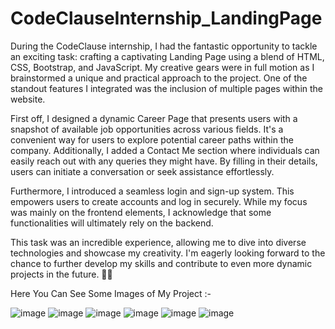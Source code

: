 # CodeClauseInternship_LandingPage

During the CodeClause internship, I had the fantastic opportunity to tackle an exciting task: crafting a captivating Landing Page using a blend of HTML, CSS, Bootstrap, and JavaScript. My creative gears were in full motion as I brainstormed a unique and practical approach to the project. One of the standout features I integrated was the inclusion of multiple pages within the website.

First off, I designed a dynamic Career Page that presents users with a snapshot of available job opportunities across various fields. It's a convenient way for users to explore potential career paths within the company. Additionally, I added a Contact Me section where individuals can easily reach out with any queries they might have. By filling in their details, users can initiate a conversation or seek assistance effortlessly.

Furthermore, I introduced a seamless login and sign-up system. This empowers users to create accounts and log in securely. While my focus was mainly on the frontend elements, I acknowledge that some functionalities will ultimately rely on the backend.

This task was an incredible experience, allowing me to dive into diverse technologies and showcase my creativity. I'm eagerly looking forward to the chance to further develop my skills and contribute to even more dynamic projects in the future. 🚀🌟

Here You Can See Some Images of My Project :-

![image](https://github.com/ShivamMaheshwari04/CodeClauseInternship_LandingPage/assets/118978290/85ba4c82-6099-4180-84bc-db431c895ac0)
![image](https://github.com/ShivamMaheshwari04/CodeClauseInternship_LandingPage/assets/118978290/16227734-6ef8-4445-8d9b-35647ec4fab0)
![image](https://github.com/ShivamMaheshwari04/CodeClauseInternship_LandingPage/assets/118978290/2f7fb47a-4e9d-4b0b-a892-f0f7565c5771)
![image](https://github.com/ShivamMaheshwari04/CodeClauseInternship_LandingPage/assets/118978290/65d7556e-1bee-4173-9521-55b570be16b0)
![image](https://github.com/ShivamMaheshwari04/CodeClauseInternship_LandingPage/assets/118978290/e846556d-cfa8-47f4-b42d-36b847d89e90)
![image](https://github.com/ShivamMaheshwari04/CodeClauseInternship_LandingPage/assets/118978290/27c5fae6-a5ae-42d2-b999-3641ed17f377)
